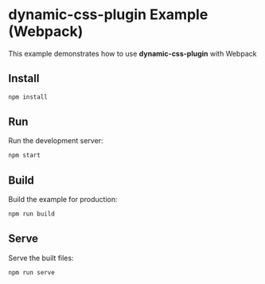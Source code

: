 # dynamic-css-plugin Example (Webpack)

This example demonstrates how to use **dynamic-css-plugin** with Webpack

## Install

```bash
npm install
```

## Run

Run the development server:

```bash
npm start
```

## Build

Build the example for production:

```bash
npm run build
```

## Serve

Serve the built files:

```bash
npm run serve
```
